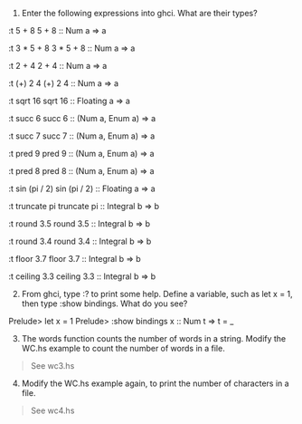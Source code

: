 1. Enter the following expressions into ghci. What are their types?

:t 5 + 8
5 + 8 :: Num a => a

:t 3 * 5 + 8
3 * 5 + 8 :: Num a => a

:t 2 + 4
2 + 4 :: Num a => a

:t (+) 2 4
(+) 2 4 :: Num a => a

:t sqrt 16
sqrt 16 :: Floating a => a

:t succ 6
succ 6 :: (Num a, Enum a) => a

:t succ 7
succ 7 :: (Num a, Enum a) => a

:t pred 9
pred 9 :: (Num a, Enum a) => a

:t pred 8
pred 8 :: (Num a, Enum a) => a

:t sin (pi / 2)
sin (pi / 2) :: Floating a => a

:t truncate pi
truncate pi :: Integral b => b

:t round 3.5
round 3.5 :: Integral b => b

:t round 3.4
round 3.4 :: Integral b => b

:t floor 3.7
floor 3.7 :: Integral b => b

:t ceiling 3.3
ceiling 3.3 :: Integral b => b


2. From ghci, type :? to print some help. Define a variable, such as let x = 1, then type :show bindings. What do you see?

Prelude> let x = 1
Prelude> :show bindings
x :: Num t => t = _

3. The words function counts the number of words in a string. Modify the WC.hs example to count the number of words in a file.

> See wc3.hs

4. Modify the WC.hs example again, to print the number of characters in a file.

> See wc4.hs
